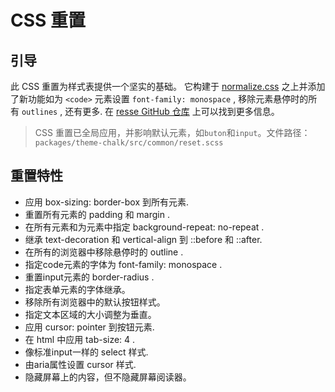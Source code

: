# CSS 重置

## 引导

此 CSS 重置为样式表提供一个坚实的基础。 它构建于 [normalize.css](https://github.com/necolas/normalize.css) 之上并添加了新功能如为 `<code>` 元素设置 `font-family: monospace` , 移除元素悬停时的所有 `outlines` , 还有更多. 在 [resse GitHub 仓库](https://github.com/filipelinhares/ress) 上可以找到更多信息。

> CSS 重置已全局应用，并影响默认元素，如`buton`和`input`。文件路径：`packages/theme-chalk/src/common/reset.scss`


## 重置特性

- 应用 box-sizing: border-box 到所有元素.
- 重置所有元素的 padding 和 margin .
- 在所有元素和为元素中指定 background-repeat: no-repeat .
- 继承 text-decoration 和 vertical-align 到 ::before 和 ::after.
- 在所有的浏览器中移除悬停时的 outline .
- 指定code元素的字体为 font-family: monospace .
- 重置input元素的 border-radius .
- 指定表单元素的字体继承。
- 移除所有浏览器中的默认按钮样式。
- 指定文本区域的大小调整为垂直。
- 应用 cursor: pointer 到按钮元素.
- 在 html 中应用 tab-size: 4 .
- 像标准input一样的 select 样式.
- 由aria属性设置 cursor 样式.
- 隐藏屏幕上的内容，但不隐藏屏幕阅读器。